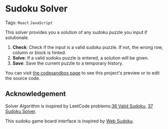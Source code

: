 # Sudoku Solver

Tags: `React` `JavaScript`

This solver provides you a solution of any sudoku puzzle you input if solutionale.

1. **Check**: Check if the input is a valid sudoku puzzle. If not, the wrong row, column or block is hinted.
2. **Solve**: If a valid sudoku puzzle is entered, a solution will be given.
3. **Save**: Save the current puzzle to a temporary history.

You can visit [the codesandbox page](https://codesandbox.io/s/github/xiangaoole/sudoku-solver/tree/main) to see this project's preview or to edit the source code.

## Acknowledgement

Solver Algorithm is inspired by LeetCode problems:[36 Valid Sudoku](https://leetcode.com/problems/valid-sudoku), [37 Sudoku Solver](https://leetcode.com/problems/sudoku-solver).

This sudoku game board interface is inspired by [Web Sudoku](https://www.websudoku.com/?register).
